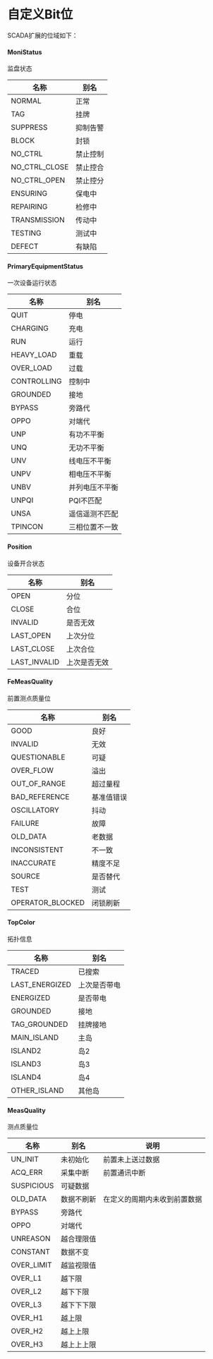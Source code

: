 # 自定义Bit位

SCADA扩展的位域如下：

#### MoniStatus

监盘状态

| 名称            | 别名   |
|---------------|------|
| NORMAL        | 正常   |
| TAG           | 挂牌   |
| SUPPRESS      | 抑制告警 |
| BLOCK         | 封锁   |
| NO_CTRL       | 禁止控制 |
| NO_CTRL_CLOSE | 禁止控合 |
| NO_CTRL_OPEN  | 禁止控分 |
| ENSURING      | 保电中  |
| REPAIRING     | 检修中  |    
| TRANSMISSION  | 传动中  |
| TESTING       | 测试中  |
| DEFECT        | 有缺陷  |

#### PrimaryEquipmentStatus

一次设备运行状态

| 名称          | 别名      |
|-------------|---------|
| QUIT        | 停电      |
| CHARGING    | 充电      |
| RUN         | 运行      |
| HEAVY_LOAD  | 重载      |
| OVER_LOAD   | 过载      |
| CONTROLLING | 控制中     |
| GROUNDED    | 接地      |
| BYPASS      | 旁路代     |
| OPPO        | 对端代     |    
| UNP         | 有功不平衡   |
| UNQ         | 无功不平衡   |
| UNV         | 线电压不平衡  |
| UNPV        | 相电压不平衡  |    
| UNBV        | 并列电压不平衡 |
| UNPQI       | PQI不匹配  |
| UNSA        | 遥信遥测不匹配 |
| TPINCON     | 三相位置不一致 |

#### Position

设备开合状态

| 名称           | 别名     |
|--------------|--------|
| OPEN         | 分位     |
| CLOSE        | 合位     |
| INVALID      | 是否无效   |
| LAST_OPEN    | 上次分位   |
| LAST_CLOSE   | 上次合位   |
| LAST_INVALID | 上次是否无效 |

#### FeMeasQuality

前置测点质量位

| 名称               | 别名    |
|------------------|-------|
| GOOD             | 良好    |
| INVALID          | 无效    |
| QUESTIONABLE     | 可疑    |
| OVER_FLOW        | 溢出    |
| OUT_OF_RANGE     | 超过量程  |
| BAD_REFERENCE    | 基准值错误 |
| OSCILLATORY      | 抖动    |
| FAILURE          | 故障    |
| OLD_DATA         | 老数据   |    
| INCONSISTENT     | 不一致   |
| INACCURATE       | 精度不足  |
| SOURCE           | 是否替代  |
| TEST             | 测试    |    
| OPERATOR_BLOCKED | 闭锁刷新  |

#### TopColor

拓扑信息

| 名称             | 别名     |
|----------------|--------|
| TRACED         | 已搜索    |
| LAST_ENERGIZED | 上次是否带电 |
| ENERGIZED      | 是否带电   |
| GROUNDED       | 接地     |
| TAG_GROUNDED   | 挂牌接地   |
| MAIN_ISLAND    | 主岛     |
| ISLAND2        | 岛2     |
| ISLAND3        | 岛3     |
| ISLAND4        | 岛4     |    
| OTHER_ISLAND   | 其他岛    |

#### MeasQuality

测点质量位

| 名称         | 别名    | 说明             |
|------------|-------|----------------|
| UN_INIT    | 未初始化  | 前置未上送过数据       |
| ACQ_ERR    | 采集中断  | 前置通讯中断         |
| SUSPICIOUS | 可疑数据  |                |
| OLD_DATA   | 数据不刷新 | 在定义的周期内未收到前置数据 |
| BYPASS     | 旁路代   |                |
| OPPO       | 对端代   |                |    
| UNREASON   | 越合理限值 |                |
| CONSTANT   | 数据不变  |                |
| OVER_LIMIT | 越监视限值 |                |
| OVER_L1    | 越下限   |
| OVER_L2    | 越下下限  |
| OVER_L3    | 越下下下限 |
| OVER_H1    | 越上限   |
| OVER_H2    | 越上上限  |
| OVER_H3    | 越上上上限 |



